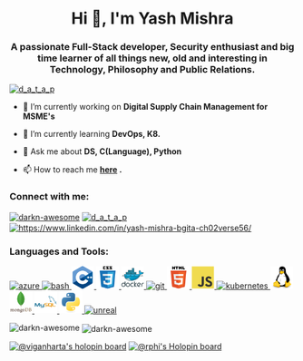 ### 
<h1 align="center">Hi 👋, I'm Yash Mishra</h1>
<h3 align="center">A passionate Full-Stack developer, Security enthusiast and big time learner of all things new, old and interesting in Technology, Philosophy and Public Relations.</h3>

<p align="left"> <a href="https://twitter.com/d_a_t_a_p" target="blank"><img src="https://img.shields.io/twitter/follow/d_a_t_a_p?logo=twitter&style=for-the-badge" alt="d_a_t_a_p" /></a> </p>

- 🔭 I’m currently working on **Digital Supply Chain Management for MSME's**

- 🌱 I’m currently learning **DevOps, K8.**

- 💬 Ask me about **DS, C(Language), Python**

- 📫 How to reach me **<a href="dark42121@gmail.com">here</a> .**

<h3 align="left">Connect with me:</h3>
<p align="left">
<a href="https://dev.to/darkn-awesome" target="blank"><img align="center" src="https://raw.githubusercontent.com/rahuldkjain/github-profile-readme-generator/master/src/images/icons/Social/devto.svg" alt="darkn-awesome" height="30" width="40" /></a>
<a href="https://twitter.com/d_a_t_a_p" target="blank"><img align="center" src="https://raw.githubusercontent.com/rahuldkjain/github-profile-readme-generator/master/src/images/icons/Social/twitter.svg" alt="d_a_t_a_p" height="30" width="40" /></a>
<a href="https://linkedin.com/in/https://www.linkedin.com/in/yash-mishra-bgita-ch02verse56/" target="blank"><img align="center" src="https://raw.githubusercontent.com/rahuldkjain/github-profile-readme-generator/master/src/images/icons/Social/linked-in-alt.svg" alt="https://www.linkedin.com/in/yash-mishra-bgita-ch02verse56/" height="30" width="40" /></a>
</p>

<h3 align="left">Languages and Tools:</h3>
<p align="left"> <a href="https://azure.microsoft.com/en-in/" target="_blank" rel="noreferrer"> <img src="https://www.vectorlogo.zone/logos/microsoft_azure/microsoft_azure-icon.svg" alt="azure" width="40" height="40"/> </a> <a href="https://www.gnu.org/software/bash/" target="_blank" rel="noreferrer"> <img src="https://www.vectorlogo.zone/logos/gnu_bash/gnu_bash-icon.svg" alt="bash" width="40" height="40"/> </a> <a href="https://www.w3schools.com/cpp/" target="_blank" rel="noreferrer"> <img src="https://raw.githubusercontent.com/devicons/devicon/master/icons/cplusplus/cplusplus-original.svg" alt="cplusplus" width="40" height="40"/> </a> <a href="https://www.w3schools.com/css/" target="_blank" rel="noreferrer"> <img src="https://raw.githubusercontent.com/devicons/devicon/master/icons/css3/css3-original-wordmark.svg" alt="css3" width="40" height="40"/> </a> <a href="https://www.docker.com/" target="_blank" rel="noreferrer"> <img src="https://raw.githubusercontent.com/devicons/devicon/master/icons/docker/docker-original-wordmark.svg" alt="docker" width="40" height="40"/> </a> <a href="https://git-scm.com/" target="_blank" rel="noreferrer"> <img src="https://www.vectorlogo.zone/logos/git-scm/git-scm-icon.svg" alt="git" width="40" height="40"/> </a> <a href="https://www.w3.org/html/" target="_blank" rel="noreferrer"> <img src="https://raw.githubusercontent.com/devicons/devicon/master/icons/html5/html5-original-wordmark.svg" alt="html5" width="40" height="40"/> </a> <a href="https://developer.mozilla.org/en-US/docs/Web/JavaScript" target="_blank" rel="noreferrer"> <img src="https://raw.githubusercontent.com/devicons/devicon/master/icons/javascript/javascript-original.svg" alt="javascript" width="40" height="40"/> </a> <a href="https://kubernetes.io" target="_blank" rel="noreferrer"> <img src="https://www.vectorlogo.zone/logos/kubernetes/kubernetes-icon.svg" alt="kubernetes" width="40" height="40"/> </a> <a href="https://www.linux.org/" target="_blank" rel="noreferrer"> <img src="https://raw.githubusercontent.com/devicons/devicon/master/icons/linux/linux-original.svg" alt="linux" width="40" height="40"/> </a> <a href="https://www.mongodb.com/" target="_blank" rel="noreferrer"> <img src="https://raw.githubusercontent.com/devicons/devicon/master/icons/mongodb/mongodb-original-wordmark.svg" alt="mongodb" width="40" height="40"/> </a> <a href="https://www.mysql.com/" target="_blank" rel="noreferrer"> <img src="https://raw.githubusercontent.com/devicons/devicon/master/icons/mysql/mysql-original-wordmark.svg" alt="mysql" width="40" height="40"/> </a> <a href="https://www.python.org" target="_blank" rel="noreferrer"> <img src="https://raw.githubusercontent.com/devicons/devicon/master/icons/python/python-original.svg" alt="python" width="40" height="40"/> </a> <a href="https://unrealengine.com/" target="_blank" rel="noreferrer"> <img src="https://raw.githubusercontent.com/kenangundogan/fontisto/036b7eca71aab1bef8e6a0518f7329f13ed62f6b/icons/svg/brand/unreal-engine.svg" alt="unreal" width="40" height="40"/> </a> </p>

<p><img align="left" src="https://github-readme-stats.vercel.app/api/top-langs?username=darkn-awesome&show_icons=true&locale=en&layout=compact" alt="darkn-awesome" /></p>

<p>&nbsp;<img align="center" src="https://github-readme-stats.vercel.app/api?username=darkn-awesome&show_icons=true&locale=en" alt="darkn-awesome" /></p>

[![@viganharta's holopin board](https://holopin.io/api/user/board?user=viganharta)](https://holopin.io/@viganharta)
[![@rphi's Holopin board](https://holopin.io/api/user/board?user=rphi)](https://holopin.io/@rphi)
